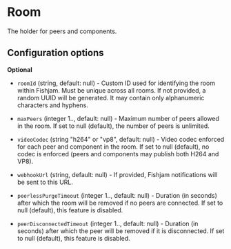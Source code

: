# Room

The holder for peers and components.

## Configuration options

**Optional**

* `roomId` (string, default: null) - Custom ID used for identifying the room within Fishjam.
  Must be unique across all rooms. If not provided, a random UUID will be generated. 
  It may contain only alphanumeric characters and hyphens.

* `maxPeers` (integer 1.., default: null) - Maximum number of peers allowed in the room.
  If set to null (default), the number of peers is unlimited.

* `videoCodec` (string "h264" or "vp8", default: null) - Video codec enforced for each peer and component in the room.
  If set to null (default), no codec is enforced (peers and components may publish both H264 and VP8).

* `webhookUrl` (string, default: null) - If provided, Fishjam notifications will be sent to this URL.

* `peerlessPurgeTimeout` (integer 1.., default: null) - Duration (in seconds) after which the room
  will be removed if no peers are connected. If set to null (default), this feature is disabled.

* `peerDisconnectedTimeout` (integer 1.., default: null) - Duration (in seconds) after which the peer
  will be removed if it is disconnected. If set to null (default), this feature is disabled.
